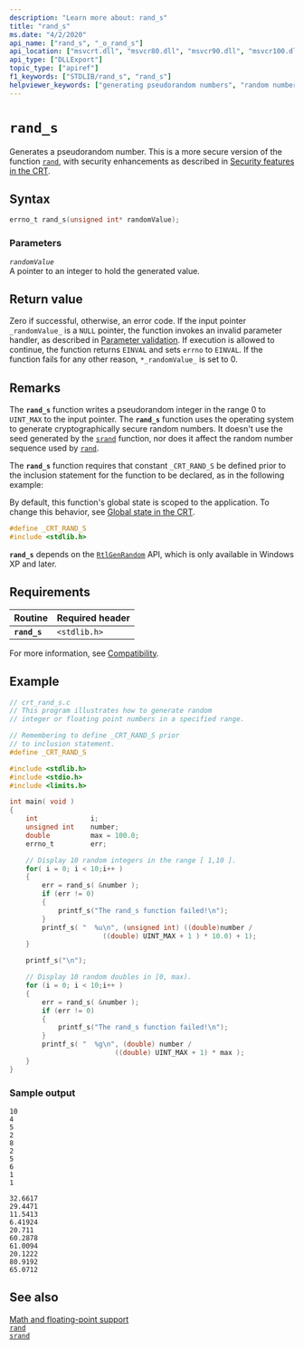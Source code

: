 ```yaml
---
description: "Learn more about: rand_s"
title: "rand_s"
ms.date: "4/2/2020"
api_name: ["rand_s", "_o_rand_s"]
api_location: ["msvcrt.dll", "msvcr80.dll", "msvcr90.dll", "msvcr100.dll", "msvcr100_clr0400.dll", "msvcr110.dll", "msvcr110_clr0400.dll", "msvcr120.dll", "msvcr120_clr0400.dll", "ucrtbase.dll", "api-ms-win-crt-utility-l1-1-0.dll", "api-ms-win-crt-private-l1-1-0.dll"]
api_type: ["DLLExport"]
topic_type: ["apiref"]
f1_keywords: ["STDLIB/rand_s", "rand_s"]
helpviewer_keywords: ["generating pseudorandom numbers", "random numbers, cryptographically secure", "random numbers, generating", "rand_s function", "numbers, pseudorandom", "cryptographically secure random numbers", "pseudorandom numbers", "numbers, generating pseudorandom"]
---
```

# `rand_s`

Generates a pseudorandom number. This is a more secure version of the function [`rand`](rand.md), with security enhancements as described in [Security features in the CRT](../security-features-in-the-crt.md).

## Syntax

```C
errno_t rand_s(unsigned int* randomValue);
```

### Parameters

*`randomValue`*\
A pointer to an integer to hold the generated value.

## Return value

Zero if successful, otherwise, an error code. If the input pointer `_randomValue_` is a `NULL` pointer, the function invokes an invalid parameter handler, as described in [Parameter validation](../parameter-validation.md). If execution is allowed to continue, the function returns `EINVAL` and sets `errno` to `EINVAL`. If the function fails for any other reason, `*_randomValue_` is set to 0.

## Remarks

The **`rand_s`** function writes a pseudorandom integer in the range 0 to `UINT_MAX` to the input pointer. The **`rand_s`** function uses the operating system to generate cryptographically secure random numbers. It doesn't use the seed generated by the [`srand`](srand.md) function, nor does it affect the random number sequence used by [`rand`](rand.md).

The **`rand_s`** function requires that constant `_CRT_RAND_S` be defined prior to the inclusion statement for the function to be declared, as in the following example:

By default, this function's global state is scoped to the application. To change this behavior, see [Global state in the CRT](../global-state.md).

```C
#define _CRT_RAND_S
#include <stdlib.h>
```

**`rand_s`** depends on the [`RtlGenRandom`](/windows/win32/api/ntsecapi/nf-ntsecapi-rtlgenrandom) API, which is only available in Windows XP and later.

## Requirements

|Routine|Required header|
|-------------|---------------------|
|**`rand_s`**|`<stdlib.h>`|

For more information, see [Compatibility](../compatibility.md).

## Example

```C
// crt_rand_s.c
// This program illustrates how to generate random
// integer or floating point numbers in a specified range.

// Remembering to define _CRT_RAND_S prior
// to inclusion statement.
#define _CRT_RAND_S

#include <stdlib.h>
#include <stdio.h>
#include <limits.h>

int main( void )
{
    int             i;
    unsigned int    number;
    double          max = 100.0;
    errno_t         err;

    // Display 10 random integers in the range [ 1,10 ].
    for( i = 0; i < 10;i++ )
    {
        err = rand_s( &number );
        if (err != 0)
        {
            printf_s("The rand_s function failed!\n");
        }
        printf_s( "  %u\n", (unsigned int) ((double)number /
                       ((double) UINT_MAX + 1 ) * 10.0) + 1);
    }

    printf_s("\n");

    // Display 10 random doubles in [0, max).
    for (i = 0; i < 10;i++ )
    {
        err = rand_s( &number );
        if (err != 0)
        {
            printf_s("The rand_s function failed!\n");
        }
        printf_s( "  %g\n", (double) number /
                          ((double) UINT_MAX + 1) * max );
    }
}
```

### Sample output

```Output
10
4
5
2
8
2
5
6
1
1

32.6617
29.4471
11.5413
6.41924
20.711
60.2878
61.0094
20.1222
80.9192
65.0712
```

## See also

[Math and floating-point support](../floating-point-support.md)\
[`rand`](rand.md)\
[`srand`](srand.md)
